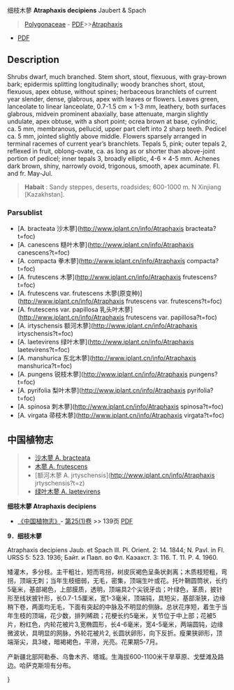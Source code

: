 细枝木蓼 **Atraphaxis decipiens** Jaubert & Spach

> [Polygonaceae](http://www.iplant.cn/info/Polygonaceae?t=foc) - [PDF](http://www.iplant.cn/foc/pdf/Polygonaceae.pdf)>>[Atraphaxis](http://www.iplant.cn/info/Atraphaxis?t=foc)
 - [PDF](http://www.iplant.cn/foc/pdf/Atraphaxis.pdf)

## Description

Shrubs dwarf, much branched. Stem short, stout, flexuous, with gray-brown bark; epidermis splitting longitudinally; woody branches short, stout, flexuous, apex obtuse, without spines; herbaceous branchlets of current year slender, dense, glabrous, apex with leaves or flowers. Leaves green, lanceolate to linear lanceolate, 0.7-1.5 cm × 1-3 mm, leathery, both surfaces glabrous, midvein prominent abaxially, base attenuate, margin slightly undulate, apex obtuse, with a short point; ocrea brown at base, cylindric, ca. 5 mm, membranous, pellucid, upper part cleft into 2 sharp teeth. Pedicel ca. 5 mm, jointed slightly above middle. Flowers sparsely arranged in terminal racemes of current year’s branchlets. Tepals 5, pink; outer tepals 2, reflexed in fruit, oblong-ovate, ca. as long as or shorter than above-joint portion of pedicel; inner tepals 3, broadly elliptic, 4-6 × 4-5 mm. Achenes dark brown, shiny, narrowly ovoid, trigonous, smooth, apex acuminate. Fl. and fr. May-Jul.

> **Habait** : 
> Sandy steppes, deserts, roadsides; 600-1000 m. N Xinjiang [Kazakhstan].

### Parsublist

* [A.  bracteata  沙木蓼](http://www.iplant.cn/info/Atraphaxis bracteata?t=foc)
* [A.  canescens  糙叶木蓼](http://www.iplant.cn/info/Atraphaxis canescens?t=foc)
* [A.  compacta  拳木蓼](http://www.iplant.cn/info/Atraphaxis compacta?t=foc)
* [A.  frutescens  木蓼](http://www.iplant.cn/info/Atraphaxis frutescens?t=foc)
* [A.  frutescens var. frutescens  木蓼(原变种)](http://www.iplant.cn/info/Atraphaxis frutescens var. frutescens?t=foc)
* [A.  frutescens var. papillosa  乳头叶木蓼](http://www.iplant.cn/info/Atraphaxis frutescens var. papillosa?t=foc)
* [A.  irtyschensis  额河木蓼](http://www.iplant.cn/info/Atraphaxis irtyschensis?t=foc)
* [A.  laetevirens  绿叶木蓼](http://www.iplant.cn/info/Atraphaxis laetevirens?t=foc)
* [A.  manshurica  东北木蓼](http://www.iplant.cn/info/Atraphaxis manshurica?t=foc)
* [A.  pungens  锐枝木蓼](http://www.iplant.cn/info/Atraphaxis pungens?t=foc)
* [A.  pyrifolia  梨叶木蓼](http://www.iplant.cn/info/Atraphaxis pyrifolia?t=foc)
* [A.  spinosa  刺木蓼](http://www.iplant.cn/info/Atraphaxis spinosa?t=foc)
* [A.  virgata  帚枝木蓼](http://www.iplant.cn/info/Atraphaxis virgata?t=foc)

## 中国植物志

> * [沙木蓼  A.  bracteata](Atraphaxis-bracteata-沙木蓼.md)
> * [木蓼  A.  frutescens](Atraphaxis-frutescens-木蓼.md)
> * [额河木蓼  A.  jrtyschensis](http://www.iplant.cn/info/Atraphaxis jrtyschensis?t=z)
> * [绿叶木蓼  A.  laetevirens](Atraphaxis-laetevirens-绿叶木蓼.md)

**细枝木蓼 Atraphaxis decipiens**

* [《中国植物志》](http://www.iplant.cn/frps)- [第25(1)卷](http://www.iplant.cn/frps/vol/25(1)) >> 139页 [PDF](http://www.iplant.cn/frps/pdf/25(1)/139c.PDF)

**9．细枝木蓼**

Atraphaxis decipiens Jaub. et Spach Ill. Pl. Orient. 2: 14. 1844; N. Pavl. in Fl. URSS 5: 523. 1936; Байт. и Павл. во Фл. Каэахст. 3: 116. T. 11. P. 4. 1960.

矮灌木，多分枝。主干粗壮，短而弯拐，树皮灰褐色呈条状剥离；木质枝短粗，弯拐，顶端无刺；当年生枝细弱，无毛，密集，顶端生叶或花。托叶鞘圆筒状，长约5毫米，基部褐色，上部膜质，透明，顶端具2个尖锐牙齿；叶绿色，革质，披针形至线状披针形，长0.7-1.5厘米，宽1-3毫米，顶端钝，具短尖，基部渐狭，边缘稍下卷，两面均无毛，下面有突起的中脉及不明显的侧脉。总状花序短，着生于当年生枝的顶端，花少数，排列稀疏；花梗长约5毫米，关节位于中上部；花被5片，粉红色，内轮花被片3,宽椭圆形，长4-6毫米，宽4-5毫米，两端圆钝，边缘微波状，具明显的网脉，外轮花被片2, 长圆状卵形，向下反折。瘦果狭卵形，顶端渐尖，具3棱，暗褐褐色，平滑，光亮。花果期5-7月。

产新疆北部阿勒泰、乌鲁木齐、塔城。生海拔600-1100米干旱草原、戈壁滩及路边。哈萨克斯坦有分布。

}